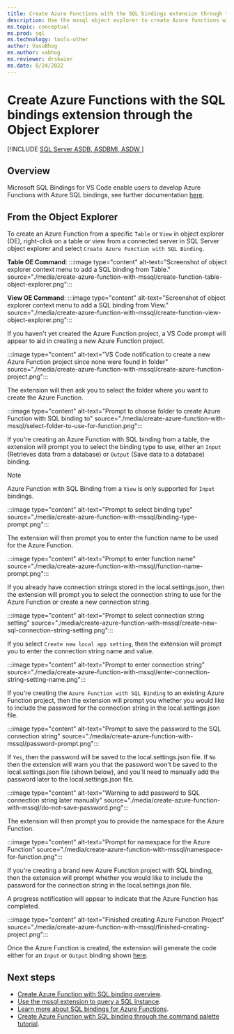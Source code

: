```yaml
---
title: Create Azure Functions with the SQL bindings extension through the Object Explorer for Visual Studio Code 
description: Use the mssql object explorer to create Azure functions with SQL bindings in Visual Studio Code.
ms.topic: conceptual
ms.prod: sql
ms.technology: tools-other
author: VasuBhog
ms.author: vabhog
ms.reviewer: drskwier
ms.date: 8/24/2022
---
```


# Create Azure Functions with the SQL bindings extension through the Object Explorer

[!INCLUDE [SQL Server ASDB, ASDBMI, ASDW ](../../includes/applies-to-version/sql-asdb-asdbmi-asa.md)]

## Overview 
Microsoft SQL Bindings for VS Code enable users to develop Azure Functions with Azure SQL bindings, see further documentation [here](create-azure-function-with-mssql.md).

## From the Object Explorer 
To create an Azure Function from a specific `Table` or `View` in object explorer (OE), right-click on a table or view from a connected server in SQL Server object explorer and select `Create Azure Function with SQL Binding.` 

**Table OE Command**:
:::image type="content" alt-text="Screenshot of object explorer context menu to add a SQL binding from Table." source="./media/create-azure-function-with-mssql/create-function-table-object-explorer.png":::

**View OE Command**:
:::image type="content" alt-text="Screenshot of object explorer context menu to add a SQL binding from View." source="./media/create-azure-function-with-mssql/create-function-view-object-explorer.png":::

If you haven't yet created the Azure Function project, a VS Code prompt will appear to aid in creating a new Azure Function project.

:::image type="content" alt-text="VS Code notification to create a new Azure Function project since none were found in folder" source="./media/create-azure-function-with-mssql/create-azure-function-project.png":::

The extension will then ask you to select the folder where you want to create the Azure Function.

:::image type="content" alt-text="Prompt to choose folder to create Azure Function with SQL binding to" source="./media/create-azure-function-with-mssql/select-folder-to-use-for-function.png":::

If you're creating an Azure Function with SQL binding from a table, the extension will prompt you to select the binding type to use, either an `Input` (Retrieves data from a database) or `Output` (Save data to a database) binding.

> [!NOTE]
> Azure Function with SQL Binding from a `View` is only supported for `Input` bindings.

:::image type="content" alt-text="Prompt to select binding type" source="./media/create-azure-function-with-mssql/binding-type-prompt.png":::

The extension will then prompt you to enter the function name to be used for the Azure Function.

:::image type="content" alt-text="Prompt to enter function name" source="./media/create-azure-function-with-mssql/function-name-prompt.png":::

If you already have connection strings stored in the local.settings.json, then the extension will prompt you to select the connection string to use for the Azure Function or create a new connection string.

:::image type="content" alt-text="Prompt to select connection string setting" source="./media/create-azure-function-with-mssql/create-new-sql-connection-string-setting.png":::

If you select `Create new local app setting`, then the extension will prompt you to enter the connection string name and value.

:::image type="content" alt-text="Prompt to enter connection string" source="./media/create-azure-function-with-mssql/enter-connection-string-setting-name.png":::

If you're creating the `Azure Function with SQL Binding` to an existing Azure Function project, then the extension will prompt you whether you would like to include the password for the connection string in the local.settings.json file.

:::image type="content" alt-text="Prompt to save the password to the SQL connection string" source="./media/create-azure-function-with-mssql/password-prompt.png":::

If `Yes`, then the password will be saved to the local.settings.json file. If `No` then the extension will warn you that the password won't be saved to the local.settings.json file (shown below), and you'll need to manually add the password later to the local.settings.json file.

:::image type="content" alt-text="Warning to add password to SQL connection string later manually" source="./media/create-azure-function-with-mssql/do-not-save-password.png":::

The extension will then prompt you to provide the namespace for the Azure Function. 

:::image type="content" alt-text="Prompt for namespace for the Azure Function" source="./media/create-azure-function-with-mssql/namespace-for-function.png":::

If you're creating a brand new Azure Function project with SQL binding, then the extension will prompt whether you would like to include the password for the connection string in the local.settings.json file.

A progress notification will appear to indicate that the Azure Function has completed.

:::image type="content" alt-text="Finished creating Azure Function Project" source="./media/create-azure-function-with-mssql/finished-creating-project.png":::

Once the Azure Function is created, the extension will generate the code either for an `Input` or `Output` binding shown [here](create-azure-function-with-mssql.md#generated-code-for-azure-functions-with-sql-bindings).

## Next steps

- [Create Azure Function with SQL binding overview](create-azure-function-with-mssql.md).
- [Use the mssql extension to query a SQL instance](mssql-extensions.md).
- [Learn more about SQL bindings for Azure Functions](../../../azure-sql/azure/azure-functions/functions-bindings-azure-sql).
- [Create Azure Function with SQL binding through the command palette tutorial](create-azure-function-with-mssql-command-palette.md).